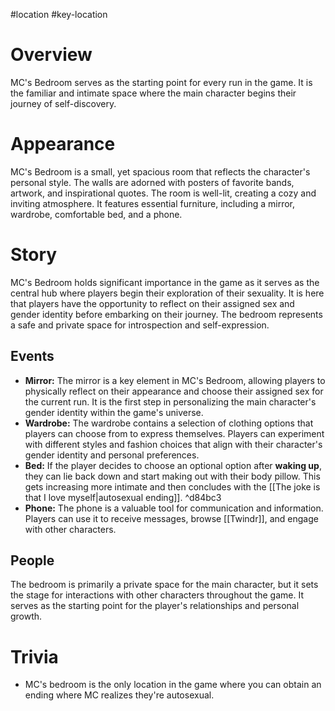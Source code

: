 #location #key-location

# Overview
MC's Bedroom serves as the starting point for every run in the game. It is the familiar and intimate space where the main character begins their journey of self-discovery.

# Appearance
MC's Bedroom is a small, yet spacious room that reflects the character's personal style. The walls are adorned with posters of favorite bands, artwork, and inspirational quotes. The room is well-lit, creating a cozy and inviting atmosphere. It features essential furniture, including a mirror, wardrobe, comfortable bed, and a phone.

# Story
MC's Bedroom holds significant importance in the game as it serves as the central hub where players begin their exploration of their sexuality. It is here that players have the opportunity to reflect on their assigned sex and gender identity before embarking on their journey. The bedroom represents a safe and private space for introspection and self-expression.

## Events
- **Mirror:** The mirror is a key element in MC's Bedroom, allowing players to physically reflect on their appearance and choose their assigned sex for the current run. It is the first step in personalizing the main character's gender identity within the game's universe.
- **Wardrobe:** The wardrobe contains a selection of clothing options that players can choose from to express themselves. Players can experiment with different styles and fashion choices that align with their character's gender identity and personal preferences.
- **Bed:** If the player decides to choose an optional option after **waking up**, they can lie back down and start making out with their body pillow. This gets increasing more intimate and then concludes with the [[The joke is that I love myself|autosexual ending]]. ^d84bc3
- **Phone:** The phone is a valuable tool for communication and information. Players can use it to receive messages, browse [[Twindr]], and engage with other characters.

## People
The bedroom is primarily a private space for the main character, but it sets the stage for interactions with other characters throughout the game. It serves as the starting point for the player's relationships and personal growth.

# Trivia
- MC's bedroom is the only location in the game where you can obtain an ending where MC realizes they're autosexual.